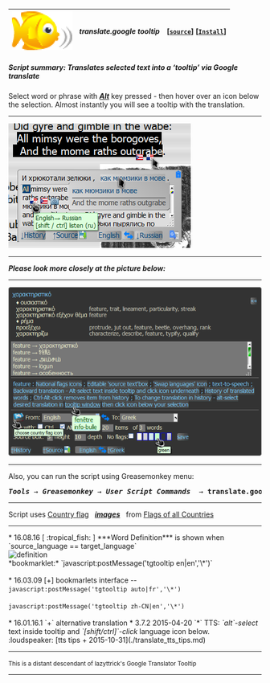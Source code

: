 | ![babelfish](/res/babelfish.gif) | ***translate.google tooltip*** | **[[`source`]](../src/translate.google_tooltip.user.js)** **[[`Install`]](/../../raw/master/src/translate.google_tooltip.user.js)** |
| :----: | :---- | ---------------------- |
##### *Script summary:*  Translates selected text into a ‘tooltip’ via Google translate 

Select word or phrase with <ins><strong><em>Alt</em></strong></ins> key pressed - then hover over an icon below the selection. 
Almost instantly you will see a tooltip with the translation. <hr>
![screenshot](../res/gimble.png)<br><hr>
***Please look more closely at the picture below:***<br><hr>
![screenshot2](../res/tg3.gif) 
<hr>
Also, you can run the script using Greasemonkey menu:<pre><i><b>Tools</b> → <b>Greasemonkey</b> → <b>User Script Commands</b></i>  → <b>translate.google tooltip</b></pre>
<hr>
Script uses <a href="http://www.senojflags.com">Country flag</a> &nbsp; <a href=https://rawgit.com/trespassersW/UserScripts/master/Flags/index.html?gtrantoltip#><em><strong>images</strong></em></a> &nbsp; from <a href="http://www.senojflags.com">Flags of all Countries</a>
<hr>
* 16.08.16 [ :tropical_fish: ] ***Word Definition*** is shown when `source_language == target_language` <br> <img alt="definition" title="GT definition" src=https://github.com/trespassersW/UserScripts/raw/master/res/gt_def.png><br> *bookmarklet:* `javascript:postMessage('tgtooltip en|en','\*')`<br><br>
* 16.03.09 [+] bookmarlets interface --<br><code>javascript:postMessage('tgtooltip auto|fr','\*')</code><br><code>
javascript:postMessage('tgtooltip zh-CN|en','\*')</code><br><br>
* 16.01.16.1 `+` alternative translation
* 3.7.2 2015-04-20 `*` TTS: <em>`alt`-select</em> text inside tooltip and <em>`[shift/ctrl]`-click</em> language icon below. <br>  :loudspeaker: [tts tips + 2015-10-31](./translate_tts_tips.md) 

<hr>

<small>This is a distant descendant of lazyttrick's Google Translator Tooltip</small>
 
----
